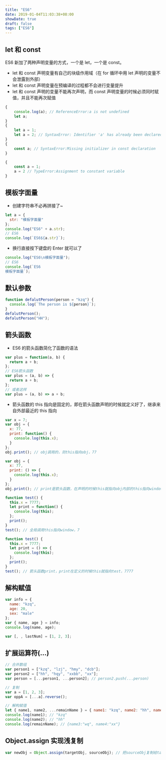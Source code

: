 ```yaml
---
title: "ES6"
date: 2019-01-04T11:03:38+08:00
showDate: true
draft: false
tags: ["ES6"]
---
```


## let 和 const

ES6 新加了两种声明变量的方式，一个是 let，一个是 const。

- let 和 const 声明变量有自己的块级作用域（在 for 循环中用 let 声明的变量不会泄露到外部）
- let 和 const 声明变量在预编译的过程都不会进行变量提升
- let 和 const 声明的变量不能再次声明，而 const 声明变量的时候必须同时赋值，并且不能再次赋值

```js
{
    console.log(a); // ReferenceError:a is not undefined
    let a;
}
{
    let a = 1;
    let a = 2; // SyntaxError: Identifier 'a' has already been declared
}
{
    const a; // SyntaxError:Missing initializer in const declaration
}

{
    const a = 1;
    a = 2 // TypeError:Assignment to constant variable
}
```

## 模板字面量

- 创建字符串不必再拼接了~

```js
let a = {
  str: "模板字面量"
};
console.log("ES6" + a.str);
// ES6
console.log(`ES6${a.str}`);
```

- 换行直接按下键盘的 Enter 就可以了

```js
console.log("ES6\n模板字面量");
// ES6
console.log(`ES6
模板字面量`);
```

## 默认参数

```js
function defalutPerson(person = "kzq") {
  console.log(`The person is ${person}`);
}
defalutPerson();
defalutPerson("HH");
```

## 箭头函数

- ES6 的箭头函数简化了函数的语法

```js
var plus = function(a, b) {
  return a + b;
};
// ES6箭头函数
var plus = (a, b) => {
  return a + b;
};
// 或者这样
var plus = (a, b) => a + b;
```

- 箭头函数的 this 指向是固定的，即在箭头函数声明的时候就定义好了，继承来自外部最近的 this 指向

```js
var x = 7;
var obj = {
  x: 77,
  print: function() {
    console.log(this.x);
  }
};
obj.print(); // obj调用的，则this指向obj，77

var obj = {
  x: 77,
  print: () => {
    console.log(this.x);
  }
};
obj.print(); // print是箭头函数，在声明的时候this就指向obj内部的this指向window，7

function test() {
  this.x = 7777;
  let print = function() {
    console.log(this);
  };
  print();
}
test(); // 全局调用this指向window，7

function test() {
  this.x = 7777;
  let print = () => {
    console.log(this);
  };
  print();
}
test(); // 箭头函数print，print在定义的时候this就指向test，7777
```

## 解构赋值

```js
var info = {
  name: "kzq",
  age: 20,
  sex: "male"
};
var { name, age } = info;
console.log(name, age);

var [, , lastNum] = [1, 2, 3];
```

## 扩展运算符(...)

```js
// 合并数组
var person1 = ["kzq", "lzj", "hmy", "dcb"];
var person2 = ["hh", "hqy", "xxbb", "xx"];
var person = [...person1, ...person2]; // person2.push(...person)

// 复制
var a = [1, 2, 3];
var oppA = [...a].reverse();

// 解构赋值
let { name1, name2, ...remainName } = { name1: "kzq", name2: "hh", name3: "wq", name4: "xx" };
console.log(name1); // "kzq"
console.log(name2); // "hh"
console.log(remainName); // {name3:"wq", name4:"xx"}
```

## Object.assign 实现浅复制

```js
var newObj = Object.assign(targetObj, sourceObj); // 把sourceObj复制给targetObj并返回targetObj
```
